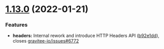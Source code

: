 # [1.13.0](https://github.com/gravitee-io/gravitee-policy-request-validation/compare/1.12.0...1.13.0) (2022-01-21)


### Features

* **headers:** Internal rework and introduce HTTP Headers API ([b92e1dd](https://github.com/gravitee-io/gravitee-policy-request-validation/commit/b92e1dd1ca67adfb4f3a1be0c77ab3d10eaea783)), closes [gravitee-io/issues#6772](https://github.com/gravitee-io/issues/issues/6772)
